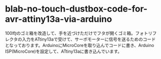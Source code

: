# blab-no-touch-dustbox-code-for-avr-attiny13a-via-arduino
100均のゴミ箱を改造して、手を近づけただけでフタが開くゴミ箱。フォトリフレクタの入力をATtiny13aで受けて、サーボモーターに信号を送るためのコードとなっております。ArduinoにMicroCoreを取り込んでコードに書き、Arduino ISP(MicroCore)を設定して、ATtiny13aに書き込んでいます。
